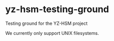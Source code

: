 # yz-hsm-testing-ground
Testing ground for the YZ-HSM project

We currently only support UNIX filesystems.
